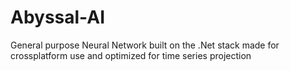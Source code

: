 # Abyssal-AI
General purpose Neural Network built on the .Net stack made for crossplatform use and optimized for time series projection
